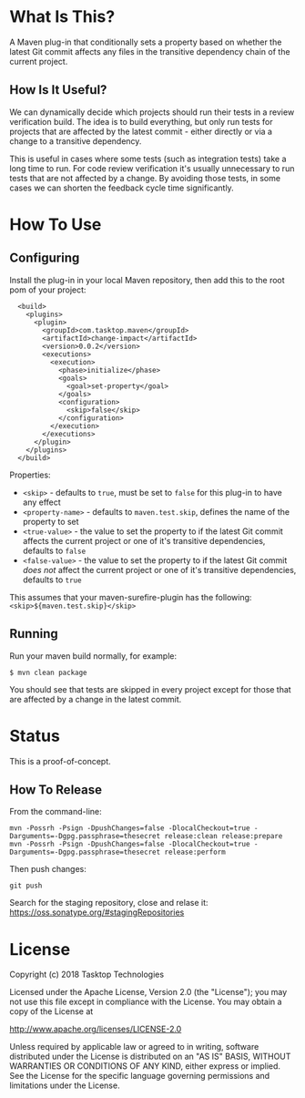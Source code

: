 What Is This?
=============

A Maven plug-in that conditionally sets a property based on whether the latest Git commit affects any files in the transitive dependency chain of the current project.

How Is It Useful?
-----------------

We can dynamically decide which projects should run their tests in a review verification build.  The idea is to build everything, but only run tests for projects that are affected by the latest commit - either directly or via a change to a transitive dependency.

This is useful in cases where some tests (such as integration tests) take a long time to run.  For code review verification it's usually unnecessary to run tests that are not affected by a change.  By avoiding those tests, in some cases we can shorten the feedback cycle time significantly.

How To Use
==========

Configuring
-----------

Install the plug-in in your local Maven repository, then add this to the root pom of your project:

```
  <build>
    <plugins>
      <plugin>
        <groupId>com.tasktop.maven</groupId>
        <artifactId>change-impact</artifactId>
        <version>0.0.2</version>
        <executions>
          <execution>
            <phase>initialize</phase>
            <goals>
              <goal>set-property</goal>
            </goals>
            <configuration>
              <skip>false</skip>
            </configuration>
          </execution>
        </executions>
      </plugin>
    </plugins>
  </build>
```

Properties:
* `<skip>` - defaults to `true`, must be set to `false` for this plug-in to have any effect
* `<property-name>` - defaults to `maven.test.skip`, defines the name of the property to set
* `<true-value>` - the value to set the property to if the latest Git commit affects the current project or one of it's transitive dependencies, defaults to `false`
* `<false-value>` - the value to set the property to if the latest Git commit _does not_ affect the current project or one of it's transitive dependencies, defaults to `true`  

This assumes that your maven-surefire-plugin has the following: `<skip>${maven.test.skip}</skip>`

Running
-------

Run your maven build normally, for example:

```
$ mvn clean package
```

You should see that tests are skipped in every project except for those that are affected by a change in the latest commit.


Status
======

This is a proof-of-concept.


How To Release
--------------

From the command-line:

````
mvn -Possrh -Psign -DpushChanges=false -DlocalCheckout=true -Darguments=-Dgpg.passphrase=thesecret release:clean release:prepare
mvn -Possrh -Psign -DpushChanges=false -DlocalCheckout=true -Darguments=-Dgpg.passphrase=thesecret release:perform
````

Then push changes:

````
git push
````

Search for the staging repository, close and relase it: https://oss.sonatype.org/#stagingRepositories


License
=======

Copyright (c) 2018 Tasktop Technologies

Licensed under the Apache License, Version 2.0 (the "License"); you may not use this file except in compliance with the License. You may obtain a copy of the License at

http://www.apache.org/licenses/LICENSE-2.0

Unless required by applicable law or agreed to in writing, software distributed under the License is distributed on an "AS IS" BASIS, WITHOUT WARRANTIES OR CONDITIONS OF ANY KIND, either express or implied. See the License for the specific language governing permissions and limitations under the License.
